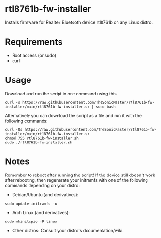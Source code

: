# rtl8761b-fw-installer
Installs firmware for Realtek Bluetooth device rtl8761b on any Linux distro.
# Requirements
- Root access (or sudo)
- curl
# Usage
Download and run the script in one command using this:
```
curl -s https://raw.githubusercontent.com/TheSonicMaster/rtl8761b-fw-installer/main/rtl8761b-fw-installer.sh | sudo bash
```
Alternatively you can download the script as a file and run it with the following commands:
```
curl -Os https://raw.githubusercontent.com/TheSonicMaster/rtl8761b-fw-installer/main/rtl8761b-fw-installer.sh
chmod 755 rtl8761b-fw-installer.sh
sudo ./rtl8761b-fw-installer.sh
```
# Notes
Remember to reboot after running the script! If the device still doesn't work after rebooting, then regenerate your initramfs with one of the following commands depending on your distro:
- Debian/Ubuntu (and derivatives):
```
sudo update-initramfs -u
```
- Arch Linux (and derivatives):
```
sudo mkinitcpio -P linux
```
- Other distros: Consult your distro's documentation/wiki.
